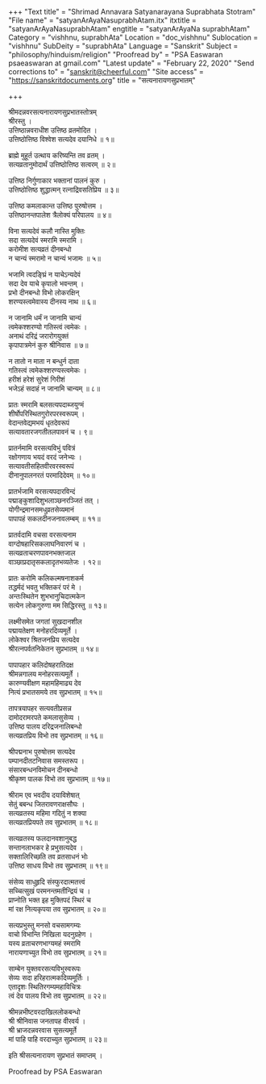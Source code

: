 +++
"Text title" = "Shrimad Annavara Satyanarayana Suprabhata Stotram"
"File name" = "satyanArAyaNasuprabhAtam.itx"
itxtitle = "satyanArAyaNasuprabhAtam"
engtitle = "satyanArAyaNa suprabhAtam"
Category = "vishhnu, suprabhAta"
Location = "doc_vishhnu"
Sublocation = "vishhnu"
SubDeity = "suprabhAta"
Language = "Sanskrit"
Subject = "philosophy/hinduism/religion"
"Proofread by" = "PSA Easwaran psaeaswaran at gmail.com"
"Latest update" = "February 22, 2020"
"Send corrections to" = "sanskrit@cheerful.com"
"Site access" = "https://sanskritdocuments.org"
title = "सत्यनारायणसुप्रभातम्"

+++
  
 श्रीमदन्नवरसत्यनारायणसुप्रभातस्तोत्रम्   
श्रीरस्तु ।  
उत्तिष्ठान्नवराधीश उत्तिष्ठ व्रतमोदित ।  
उत्तिष्ठोत्तिष्ठ विश्वेश सत्यदेव दयानिधे ॥ १॥  
  
ब्राह्मे मुहूर्त उत्थाय करिष्यन्ति तव व्रतम् ।  
सत्यव्रतानुमोदार्थं उत्तिष्ठोत्तिष्ठ सत्वरम् ॥ २॥  
  
उत्तिष्ठ निर्गुणाकार भक्तानां पालनं कुरु ।  
उत्तिष्ठोत्तिष्ठ शुद्धात्मन् रत्नाद्रिवसतिप्रिय ॥ ३॥  
  
उत्तिष्ठ कमलाकान्त उत्तिष्ठ पुरुषोत्तम ।  
उत्तिष्ठानन्तपालेश त्रैलोक्यं परिपालय ॥ ४॥  
  
विना सत्यदेवं कलौ नास्ति मुक्तिः  
     सदा सत्यदेवं स्मरामि स्मरामि ।  
करोमीश सत्यव्रतं दीनबन्धो  
     न चान्यं स्मरामो न चान्यं भजामः ॥ ५॥  
  
भजामि त्वदङ्घ्रिं न याचेऽन्यदेवं  
     सदा देव याचे कृपालो भवन्तम् ।  
प्रभो दीनबन्धो विभो लोकरक्षिन्  
     शरण्यस्त्वमेवास्य दीनस्य नाथ ॥ ६॥  
  
न जानामि धर्मं न जानामि चान्यं  
     त्वमेकश्शरण्यो गतिस्त्वं त्वमेकः ।  
अनाथं दरिद्रं जरारोगयुक्तं  
     कृपापात्रमेनं कुरु श्रीनिवास ॥ ७॥  
  
न तातो न माता न बन्धुर्न दाता  
     गतिस्त्वं त्वमेकश्शरण्यस्त्वमेकः ।  
हरीशं हरेशं सुरेशं गिरीशं  
     भजेऽहं सदाहं न जानामि चान्यम् ॥ ८॥  
  
प्रातः स्मरामि बलसत्यपदाब्जयुग्मं  
     शीर्षोपरिस्थितगुरोरपरस्वरूपम् ।  
वेदान्तवेद्यमभयं धृतदेवरूपं  
     सत्यावतारजगतीतलपावनं च । ९॥  
  
प्रातर्नमामि वरसत्यविभुं पवित्रं  
     रक्षोगणाय भयदं वरदं जनेभ्यः ।  
सत्यावतीसहितवीरवरस्वरूपं  
     दीनानुपालनरतं परमादिदेवम् ॥ १०॥  
  
प्रातर्भजामि वरसत्यपदारविन्दं  
     पद्माङ्कुशादिशुभलाञ्छनरञ्जितं तत् ।  
योगीन्द्रमानसमधुव्रतसेव्यमानं  
     पापापहं सकलदीनजनावलम्बम् ॥ ११॥  
  
प्रातर्वदामि वचसा वरसत्यनाम  
     वाग्दोषहारिसकलाघनिवारणं च ।  
सत्यव्रताचरणपावनभक्तजाल  
     वाञ्छाप्रदातृसकलादृतभव्यतेजः । १२॥  
  
प्रातः करोमि कलिकल्मषनाशकर्म  
     तद्धर्मदं भवतु भक्तिकरं परं मे ।  
अन्तःस्थितेन शुभभानुचिदात्मकेन  
     सत्येन लोकगुरुणा मम सिद्धिरस्तु ॥ १३॥  
  
लक्ष्मीसमेत जगतां सुखदानशील  
     पद्मायतेक्षण मनोहरदिव्यमूर्ते ।  
लोकेश्वर श्रितजनप्रिय सत्यदेव  
     श्रीरत्नपर्वतनिकेतन सुप्रभातम् ॥ १४॥  
  
पापापहार कलिदोषहरातिदक्ष  
     श्रीमन्नगालय मनोहरसत्यमूर्ते ।  
कारुण्यवीक्षण महामहिमाढ्य देव  
     नित्यं प्रभातसमये तव सुप्रभातम् ॥ १५॥  
  
तापत्रयापहर सत्यवतीप्रसन्न  
     दामोदरामरपते कमलासुसेव्य ।  
उत्तिष्ठ पालय दरिद्रजनालिबन्धो  
     सत्यव्रतप्रिय विभो तव सुप्रभातम् ॥ १६॥  
  
श्रीपद्मनाभ पुरुषोत्तम सत्यदेव  
     पम्पानदीतटनिवास समस्तरूप ।  
संसारबन्धनविमोचन दीनबन्धो  
     श्रीकृष्ण पालक विभो तव सुप्रभातम् ॥ १७॥  
  
श्रीराम एव भवदीय दयाविशेषात्  
     सेतुं बबन्ध जितरावणराक्षसौघः ।  
सत्यव्रतस्य महिमा गदितुं न शक्या  
     सत्यव्रतप्रियपते तव सुप्रभातम् ॥ १८॥  
  
सत्यव्रतस्य फलदानवशानुबद्ध  
     सन्तानलाभकर हे प्रभुसत्यदेव ।  
सक्तालिरिच्छति तव व्रतसाधनं भोः  
     उत्तिष्ठ साधय विभो तव सुप्रभातम् ॥ १९॥  
  
संसेव्य साधुहृदि संस्फुरदात्मतत्त्वं  
     सच्चित्सुखं परमनन्तमतीन्द्रियं च ।  
प्राप्नोति भक्त इह मुक्तिपदं स्थिरं च  
     मां रक्ष नित्यकृपया तव सुप्रभातम् ॥ २०॥  
  
सत्यप्रभुस्तु मनसो वचसामगम्यः  
     वाचो विभान्ति निखिला यदनुग्रहेण ।  
यस्य व्रताचरणभाग्यमहं स्मरामि  
     नारायणाच्युत विभो तव सुप्रभातम् ॥ २१॥  
  
साम्बेन युक्तवरसत्यविभुस्वरूपः  
     सेव्यः सदा हरिहरात्मकदिव्यमूर्तिः ।  
एतादृशः स्थितिरगम्यमहाविचित्रः  
     त्वं देव पालय विभो तव सुप्रभातम् ॥ २२॥  
  
श्रीमन्नभीष्टवरदाखिललोकबन्धो  
     श्री श्रीनिवास जनतापह वीरवर्य ।  
श्री भ्राजदन्नवरवास सुसत्यमूर्ते  
     मां पाहि पाहि वरदाच्युत सुप्रभातम् ॥ २३॥  
  
इति श्रीसत्यनारायण सुप्रभातं समाप्तम् ।  
  
Proofread by PSA Easwaran  
  
